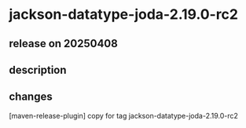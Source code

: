 # jackson-datatype-joda-2.19.0-rc2

## release on 20250408

## description

## changes

[maven-release-plugin] copy for tag jackson-datatype-joda-2.19.0-rc2

